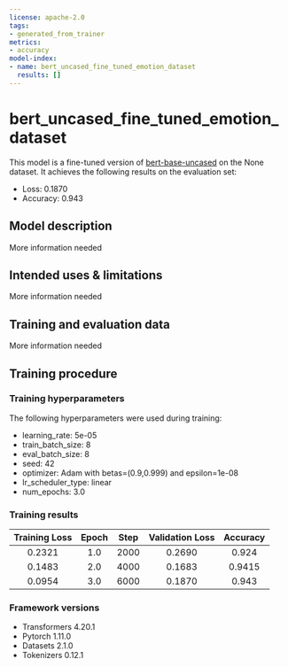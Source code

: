 ```yaml
---
license: apache-2.0
tags:
- generated_from_trainer
metrics:
- accuracy
model-index:
- name: bert_uncased_fine_tuned_emotion_dataset
  results: []
---
```


<!-- This model card has been generated automatically according to the information the Trainer had access to. You
should probably proofread and complete it, then remove this comment. -->

# bert_uncased_fine_tuned_emotion_dataset

This model is a fine-tuned version of [bert-base-uncased](https://huggingface.co/bert-base-uncased) on the None dataset.
It achieves the following results on the evaluation set:
- Loss: 0.1870
- Accuracy: 0.943

## Model description

More information needed

## Intended uses & limitations

More information needed

## Training and evaluation data

More information needed

## Training procedure

### Training hyperparameters

The following hyperparameters were used during training:
- learning_rate: 5e-05
- train_batch_size: 8
- eval_batch_size: 8
- seed: 42
- optimizer: Adam with betas=(0.9,0.999) and epsilon=1e-08
- lr_scheduler_type: linear
- num_epochs: 3.0

### Training results

| Training Loss | Epoch | Step | Validation Loss | Accuracy |
|:-------------:|:-----:|:----:|:---------------:|:--------:|
| 0.2321        | 1.0   | 2000 | 0.2690          | 0.924    |
| 0.1483        | 2.0   | 4000 | 0.1683          | 0.9415   |
| 0.0954        | 3.0   | 6000 | 0.1870          | 0.943    |


### Framework versions

- Transformers 4.20.1
- Pytorch 1.11.0
- Datasets 2.1.0
- Tokenizers 0.12.1
